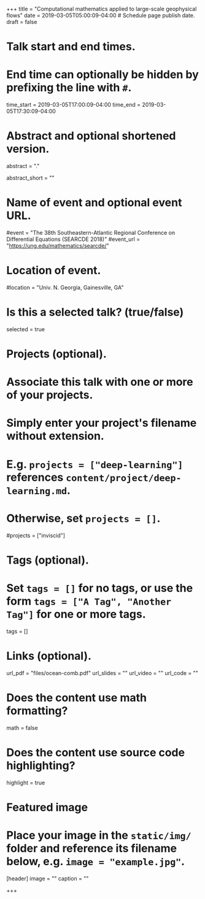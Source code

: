 +++
title = "Computational mathematics applied to large-scale geophysical flows"
date = 2019-03-05T05:00:09-04:00  # Schedule page publish date.
draft = false

# Talk start and end times.
#   End time can optionally be hidden by prefixing the line with `#`.
time_start = 2019-03-05T17:00:09-04:00
time_end = 2019-03-05T17:30:09-04:00

# Abstract and optional shortened version.
abstract = "."

abstract_short = ""

# Name of event and optional event URL.
#event = "The 38th Southeastern-Atlantic Regional Conference on Differential Equations (SEARCDE 2018)"
#event_url = "https://ung.edu/mathematics/searcde/"

# Location of event.
#location = "Univ. N. Georgia, Gainesville, GA"

# Is this a selected talk? (true/false)
selected = true

# Projects (optional).
#   Associate this talk with one or more of your projects.
#   Simply enter your project's filename without extension.
#   E.g. `projects = ["deep-learning"]` references `content/project/deep-learning.md`.
#   Otherwise, set `projects = []`.
#projects = ["inviscid"]

# Tags (optional).
#   Set `tags = []` for no tags, or use the form `tags = ["A Tag", "Another Tag"]` for one or more tags.
tags = []

# Links (optional).
url_pdf = "files/ocean-comb.pdf"
url_slides = ""
url_video = ""
url_code = ""

# Does the content use math formatting?
math = false

# Does the content use source code highlighting?
highlight = true

# Featured image
# Place your image in the `static/img/` folder and reference its filename below, e.g. `image = "example.jpg"`.
[header]
image = ""
caption = ""

+++
